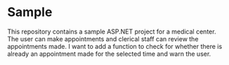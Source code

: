 # Sample

This repository contains a sample ASP.NET project for a medical center.  The user can make appointments and clerical staff can review the appointments made.  I want to add a function to check for whether there is already an appointment made for the selected time and warn the user.
